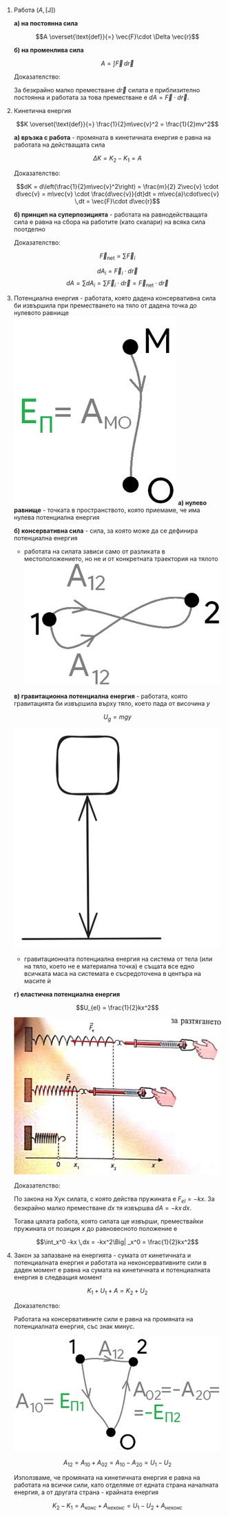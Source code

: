 1. Работа ($A, [\text{J}]$)
	
	**а) на постоянна сила**
	
	$$A \overset{\text{def}}{=} \vec{F}\cdot \Delta \vec{r}$$
	
	**б) на променлива сила**
	
	$$A = \int \vec{F}\, d\vec{r}$$
	
	Доказателство:
	
	За безкрайно малко преместване $d\vec{r}$ силата е приблизително постоянна и работата за това преместване е $dA = \vec{F}\cdot d\vec{r}$.

2. Кинетична енергия
	
	$$K \overset{\text{def}}{=} \frac{1}{2}m\vec{v}^2 = \frac{1}{2}mv^2$$
	
	**а) връзка с работа** - промяната в кинетичната енергия е равна на работата на действащата сила
	
	$$\Delta K = K_2 - K_1 = A$$
	
	Доказателство: 
	
	$$dK = d\left(\frac{1}{2}m\vec{v}^2\right) = \frac{m}{2} 2\vec{v} \cdot d\vec{v} = m\vec{v} \cdot \frac{d\vec{v}}{dt}dt = m\vec{a}\cdot\vec{v} \,dt = \vec{F}\cdot d\vec{r}$$
	
	**б) принцип на суперпозицията** - работата на равнодействащата сила е равна на сбора на работите (като скалари) на всяка сила поотделно
	
	Доказателство:
	
	$$\vec{F}_{\text{net}} = \sum \vec{F}_i$$
	
	$$dA_i = \vec{F}_i \cdot d\vec{r}$$
	$$dA = \sum dA_i = \sum \vec{F}_i \cdot d\vec{r} = \vec{F}_{\text{net}}\cdot d\vec{r}$$

3. Потенциална енергия - работата, която дадена консервативна сила би извършила при преместването на тяло от дадена точка до нулевото равнище
	![Potential Energy Definition](Resources/7_potential_definition.png)
	**а) нулево равнище** - точката в пространството, която приемаме, че има нулева потенциална енергия
	
	**б) консервативна сила** - сила, за която може да се дефинира потенциална енергия
	- работата на силата зависи само от разликата в местоположението, но не и от конкретната траектория на тялото
	![Conservative Force](Resources/7_conservative_force.png)


	**в) гравитационна потенциална енергия** - работата, която гравитацията би извършила върху тяло, което пада от височина $y$
	
	$$U_g = mgy$$
	
	![Gravitational Potential Energy](Resources/Gravitational%20Potential%20Energy.svg)
	- гравитационната потенциална енергия на система от тела (или на тяло, което не е материална точка) е същата все едно всичката маса на системата е съсредоточена в центъра на масите ѝ
	
	**г) еластична потенциална енергия**
	
	$$U_{el} = \frac{1}{2}kx^2$$
	
	![Elastic Potential Energy](Resources/Elastic%20Potential%20Energy.jpg)
	
	Доказателство: 
	
	По закона на Хук силата, с която действа пружината е $F_{el} = -kx$. За безкрайно малко преместване $dx$ тя извършва $dA = - kx\,dx$.
	
	Тогава цялата работа, която силата ще извърши, премествайки пружината от позиция $x$ до равновесното положение е
	
	$$\int_x^0 -kx \,dx = -kx^2\Big| _x^0 = \frac{1}{2}kx^2$$

5. Закон за запазване на енергията - сумата от кинетичната и потенциалната енергия и работата на неконсервативните сили в даден момент е равна на сумата на кинетичната и потенциалната енергия в следващия момент
	
	$$K_1 + U_1 + A = K_2 + U_2$$
	
	Доказателство:
	
	Работата на консервативните сили е равна на промяната на потенциалната енергия, със знак минус.
	
	![Potential and Work](Resources/7_potential_and_work.png)
	
	$$A_{12} = A_{10} + A_{02} = A_{10} - A_{20} = U_1 - U_2$$
	
	Използваме, че промяната на кинетичната енергия е равна на работата на всички сили, като отделяме от едната страна началната енергия, а от другата страна - крайната енергия


	$$K_{2} - K_1 = A_{конс} + A_{неконс} = U_1 - U_2 + A_{неконс}$$